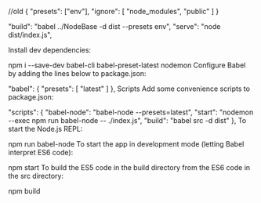//old
{
    "presets": ["env"],
    "ignore": [
        "node_modules",
        "public"
    ]
}

 "build": "babel ../NodeBase -d dist --presets env",
 "serve": "node dist/index.js",

Install dev dependencies:

npm i --save-dev babel-cli babel-preset-latest nodemon
Configure Babel by adding the lines below to package.json:

"babel": {
  "presets": [
    "latest"
  ]
},
Scripts
Add some convenience scripts to package.json:

"scripts": {
  "babel-node": "babel-node --presets=latest",
  "start": "nodemon --exec npm run babel-node -- ./index.js",
  "build": "babel src -d dist"
},
To start the Node.js REPL:

npm run babel-node
To start the app in development mode (letting Babel interpret ES6 code):

npm start
To build the ES5 code in the build directory from the ES6 code in the src directory:

npm build